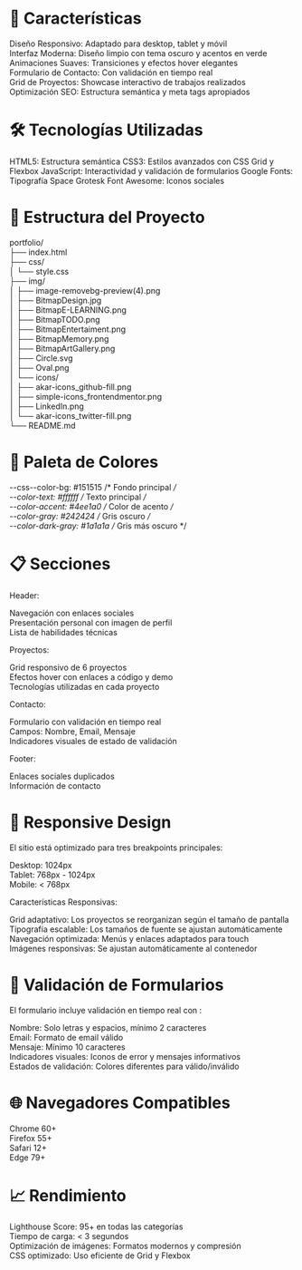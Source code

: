# 🌟 Características

Diseño Responsivo: Adaptado para desktop, tablet y móvil  
Interfaz Moderna: Diseño limpio con tema oscuro y acentos en verde  
Animaciones Suaves: Transiciones y efectos hover elegantes  
Formulario de Contacto: Con validación en tiempo real  
Grid de Proyectos: Showcase interactivo de trabajos realizados  
Optimización SEO: Estructura semántica y meta tags apropiados  

# 🛠️ Tecnologías Utilizadas

HTML5: Estructura semántica
CSS3: Estilos avanzados con CSS Grid y Flexbox
JavaScript: Interactividad y validación de formularios
Google Fonts: Tipografía Space Grotesk
Font Awesome: Iconos sociales

# 📂 Estructura del Proyecto

portfolio/  
├── index.html  
├── css/  
│   └── style.css  
├── img/  
│   ├── image-removebg-preview(4).png  
│   ├── BitmapDesign.jpg  
│   ├── BitmapE-LEARNING.png  
│   ├── BitmapTODO.png  
│   ├── BitmapEntertaiment.png  
│   ├── BitmapMemory.png  
│   ├── BitmapArtGallery.png  
│   ├── Circle.svg  
│   ├── Oval.png   
│   └── icons/  
│       ├── akar-icons_github-fill.png  
│       ├── simple-icons_frontendmentor.png  
│       ├── LinkedIn.png  
│       └── akar-icons_twitter-fill.png  
└── README.md  

# 🎨 Paleta de Colores
--css--color-bg: #151515  /* Fondo principal */    
--color-text: #ffffff  /* Texto principal */    
--color-accent: #4ee1a0  /* Color de acento */  
--color-gray: #242424  /* Gris oscuro */  
--color-dark-gray: #1a1a1a  /* Gris más oscuro */    

# 📋 Secciones

Header:  

Navegación con enlaces sociales  
Presentación personal con imagen de perfil  
Lista de habilidades técnicas  

Proyectos:  

Grid responsivo de 6 proyectos  
Efectos hover con enlaces a código y demo  
Tecnologías utilizadas en cada proyecto  

Contacto:  

Formulario con validación en tiempo real  
Campos: Nombre, Email, Mensaje  
Indicadores visuales de estado de validación  

Footer:  

Enlaces sociales duplicados  
Información de contacto  

# 📱 Responsive Design

El sitio está optimizado para tres breakpoints principales:  

Desktop: 1024px  
Tablet: 768px - 1024px  
Mobile: < 768px  

Características Responsivas:  

Grid adaptativo: Los proyectos se reorganizan según el tamaño de pantalla  
Tipografía escalable: Los tamaños de fuente se ajustan automáticamente  
Navegación optimizada: Menús y enlaces adaptados para touch  
Imágenes responsivas: Se ajustan automáticamente al contenedor  

# 🎯 Validación de Formularios
El formulario incluye validación en tiempo real con  :

Nombre: Solo letras y espacios, mínimo 2 caracteres  
Email: Formato de email válido  
Mensaje: Mínimo 10 caracteres  
Indicadores visuales: Iconos de error y mensajes informativos  
Estados de validación: Colores diferentes para válido/inválido  

# 🌐 Navegadores Compatibles

Chrome 60+  
Firefox 55+  
Safari 12+  
Edge 79+  

# 📈 Rendimiento

Lighthouse Score: 95+ en todas las categorías  
Tiempo de carga: < 3 segundos  
Optimización de imágenes: Formatos modernos y compresión  
CSS optimizado: Uso eficiente de Grid y Flexbox  









